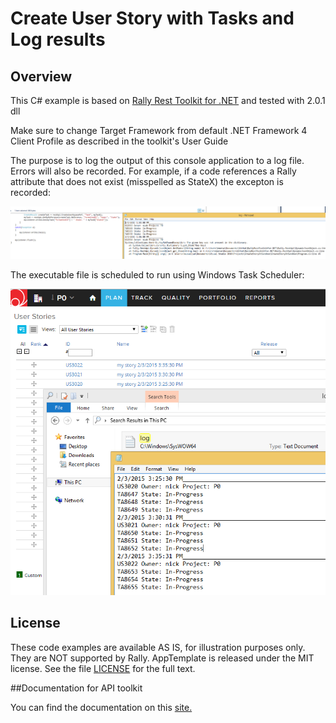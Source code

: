 Create User Story with Tasks and Log results
=========================

## Overview
This C# example is  based on [Rally Rest Toolkit for .NET](https://github.com/RallyTools/RallyRestToolkitFor.NET)
and tested with 2.0.1 dll

Make sure to change Target Framework from default .NET Framework 4 Client Profile as described in the toolkit's User Guide

The purpose is to log the output of this console application to a log file. Errors will also be recorded. For example, if a code references a Rally attribute that does not exist (misspelled as StateX) the excepton is recorded:

![](pic2.png)

The executable file is scheduled to run using Windows Task Scheduler:

![](pic1.png)

## License
These code examples are  available AS IS, for illustration purposes only. They are NOT supported by Rally.
AppTemplate is released under the MIT license.  See the file [LICENSE](./LICENSE) for the full text.

##Documentation for API toolkit

You can find the documentation on this [site.](https://github.com/RallyTools/RallyRestToolkitForJava/wiki/User-Guide)
